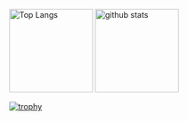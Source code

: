<p align="left"> 
  <img alt="Top Langs" height="150px" src="https://github-readme-stats.vercel.app/api/top-langs/?username={shonsukee}&layout=compact&count_private=true&show_icons=true&theme=onedark" />
  <img alt="github stats" height="150px" src="https://github-readme-stats.vercel.app/api?username={shonsukee}&count_private=true&show_icons=true&show_icons=true&theme=onedark" />
</p>

[![trophy](https://github-profile-trophy.vercel.app/?username={shonsukee}&theme=onedark&column=7
)](https://github.com/ryo-ma/github-profile-trophy)
